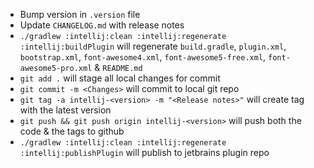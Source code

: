 - Bump version in `.version` file
- Update `CHANGELOG.md` with release notes
- `./gradlew :intellij:clean :intellij:regenerate :intellij:buildPlugin` will regenerate `build.gradle`, `plugin.xml`, `bootstrap.xml`, `font-awesome4.xml`, `font-awesome5-free.xml`, `font-awesome5-pro.xml` & `README.md`
- `git add .` will stage all local changes for commit
- `git commit -m <Changes>` will commit to local git repo
- `git tag -a intellij-<version> -m "<Release notes>"` will create tag with the latest version
- `git push && git push origin intellij-<version>` will push both the code & the tags to github
- `./gradlew :intellij:clean :intellij:regenerate :intellij:publishPlugin` will publish to jetbrains plugin repo
